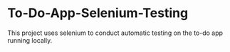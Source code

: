 # To-Do-App-Selenium-Testing
This project uses selenium to conduct automatic testing on the to-do app running locally.
